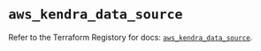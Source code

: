 # `aws_kendra_data_source`

Refer to the Terraform Registory for docs: [`aws_kendra_data_source`](https://www.terraform.io/docs/providers/aws/r/kendra_data_source).
